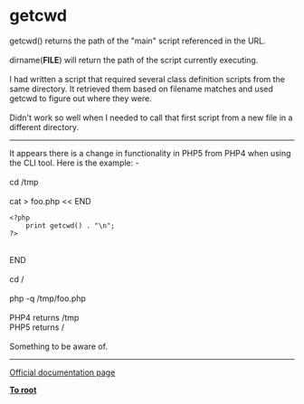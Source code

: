 # getcwd



getcwd() returns the path of the "main" script referenced in the URL.<br><br>dirname(__FILE__) will return the path of the script currently executing.<br><br>I had written a script that required several class definition scripts from the same directory. It retrieved them based on filename matches and used getcwd to figure out where they were.<br><br>Didn&apos;t work so well when I needed to call that first script from a new file in a different directory.  

---

It appears there is a change in functionality in PHP5 from PHP4 when using the CLI tool.  Here is the example: -<br><br>cd /tmp<br><br>cat &gt; foo.php &lt;&lt; END<br>

```
<?php
    print getcwd() . "\n";
?>
```
<br>END<br><br>cd /<br><br>php -q /tmp/foo.php<br><br>PHP4 returns /tmp<br>PHP5 returns /<br><br>Something to be aware of.  

---

[Official documentation page](https://www.php.net/manual/en/function.getcwd.php)

**[To root](/README.md)**